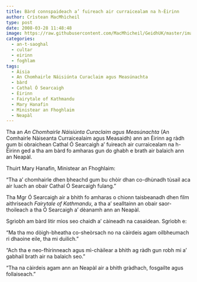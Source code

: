 ```yaml
---
title: Bàrd connspaideach a’ fuireach air curraicealam na h-Èirinn
author: Crìstean MacMhìcheil
type: post
date: 2008-03-28 11:48:48
image: https://raw.githubusercontent.com/MacMhicheil/GeidhUK/master/images/2008-03-28-bard-connspaideach-a-fuireach-air-curraicealam-na-h-eirinn.jpg
categories:
  - an-t-saoghal
  - cultar
  - eirinn
  - foghlam
tags:
  - Àisia
  - An Chomhairle Náisiúnta Curaclaim agus Measúnachta
  - bàrd
  - Cathal Ó Searcaigh
  - Èirinn
  - Fairytale of Kathmandu
  - Mary Hanafin
  - Ministear an Fhoghlaim
  - Neapàl
---
```

Tha an _An Chomhairle Náisiúnta Curaclaim agus Measúnachta_ (An Comhairle Nàiseanta Curraicealaim agus Measaidh) ann an Èirinn ag ràdh gum bi obraichean Cathal Ó Searcaigh a’ fuireach air curraicealam na h-Èirinn ged a tha am bàrd fo amharas gun do ghabh e brath air balaich ann an Neapàl.

<!--more-->

Thuirt Mary Hanafin, Ministear an Fhoghlaim:

“Tha a’ chomhairle dhen bheachd gum bu chòir dhan co-dhùnadh tùsail aca air luach an obair Cathal Ó Searcaigh fulang.”

Tha Mgr Ó Searcaigh air a bhith fo amharas o chionn taisbeanadh dhen film aithriseach _Fairytale of Kathmandu_, a tha a’ sealltainn an obair saor-thoileach a tha Ó Searcaigh a’ dèanamh ann an Neapàl.

Sgrìobh am bàrd litir mìos seo chaidh a’ càineadh na casaidean. Sgrìobh e:

“Ma tha mo dòigh-bheatha co-sheòrsach no na càirdeis agam oilbheumach ri dhaoine eile, tha mi duilich.”

“Ach tha e neo-fhìrinneach agus mì-chàilear a bhith ag ràdh gun robh mi a’ gabhail brath air na balaich seo.”

“Tha na càirdeis agam ann an Neapàl air a bhith gràdhach, fosgailte agus follaiseach.”

